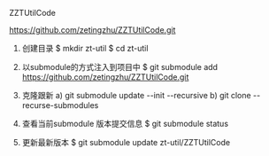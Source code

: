 

ZZTUtilCode

https://github.com/zetingzhu/ZZTUtilCode.git

1. 创建目录
$ mkdir zt-util
$ cd zt-util

2. 以submodule的方式注入到项目中
$ git submodule add https://github.com/zetingzhu/ZZTUtilCode.git



3. 克隆跟新
a) git submodule update --init --recursive
b) git clone --recurse-submodules
   

4. 查看当前submodule 版本提交信息
$ git submodule status

5. 更新最新版本
$ git submodule update zt-util/ZZTUtilCode 
